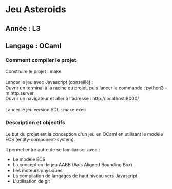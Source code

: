 <h1> Jeu Asteroids </h1>

<h2> Année : L3 </h2>
<h2> Langage : OCaml </h2>

<h3> Comment compiler le projet </h3>

<p>
Construire le projet : make
<br>
<br>  
Lancer le jeu avec Javascript (conseillé) :
<br>
Ouvrir un terminal à la racine du projet, puis lancer la commande : python3 -m http.server
<br>
Ouvrir un navigateur et aller à l'adresse : http://localhost:8000/
<br>
<br>
Lancer le jeu version SDL : make exec
</p>

<h3> Description et objectifs </h3>

<p> 
Le but du projet est la conception d'un jeu en OCaml en utilisant le modèle ECS (entity-component-system).

Il permet entre autre de se familiariser avec :
  - Le modèle ECS
  - La conception de jeu AABB (Axis Aligned Bounding Box)
  - Les moteurs physiques
  - La compilation de langages de haut niveau vers Javascript
  - L'utilisation de git
</p>
